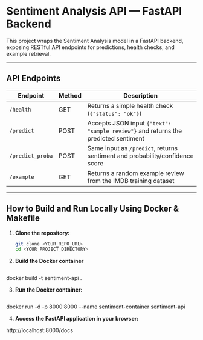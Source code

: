 # Sentiment Analysis API — FastAPI Backend

This project wraps the Sentiment Analysis model in a FastAPI backend, exposing RESTful API endpoints for predictions, health checks, and example retrieval.  

---

## API Endpoints

| Endpoint | Method | Description |
|----------|--------|-------------|
| `/health` | GET | Returns a simple health check (`{"status": "ok"}`) |
| `/predict` | POST | Accepts JSON input `{"text": "sample review"}` and returns the predicted sentiment |
| `/predict_proba` | POST | Same input as `/predict`, returns sentiment and probability/confidence score |
| `/example` | GET | Returns a random example review from the IMDB training dataset |

---

## How to Build and Run Locally Using Docker & Makefile

1. **Clone the repository:**

   ```bash
   git clone <YOUR_REPO_URL>
   cd <YOUR_PROJECT_DIRECTORY>


2. **Build the Docker container**

   ```bash
docker build -t sentiment-api .

3. **Run the Docker container:**
   ```bash
docker run -d -p 8000:8000 --name sentiment-container sentiment-api

4. **Access the FastAPI application in your browser:**

http://localhost:8000/docs
